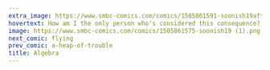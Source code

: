 ```yaml
---
extra_image: https://www.smbc-comics.com/comics/1505861591-soonish19after (1).png
hovertext: How am I the only person who's considered this consequence?
image: https://www.smbc-comics.com/comics/1505861575-soonish19 (1).png
next_comic: flying
prev_comic: a-heap-of-trouble
title: Algebra
---
```



